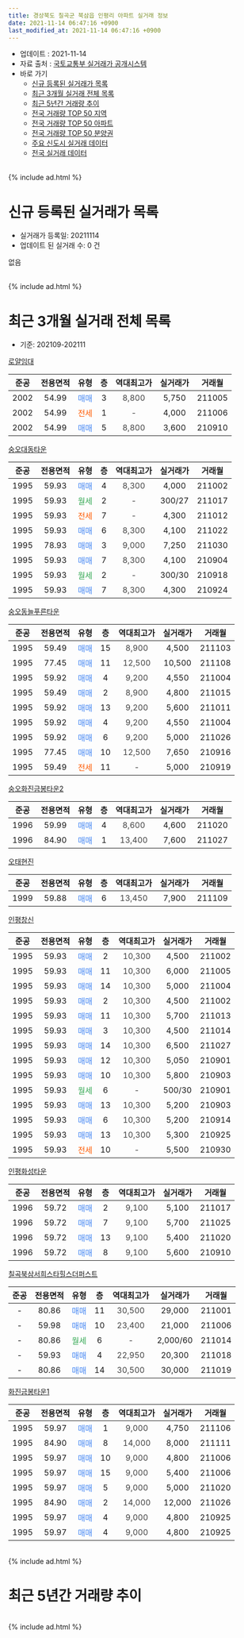 ```yaml
---
title: 경상북도 칠곡군 북삼읍 인평리 아파트 실거래 정보
date: 2021-11-14 06:47:16 +0900
last_modified_at: 2021-11-14 06:47:16 +0900
---
```


* 업데이트 : 2021-11-14
* 자료 출처 : [국토교통부 실거래가 공개시스템](http://rt.molit.go.kr)
* 바로 가기
    * [신규 등록된 실거래가 목록](#신규-등록된-실거래가-목록)
    * [최근 3개월 실거래 전체 목록](#최근-3개월-실거래-전체-목록)
    * [최근 5년간 거래량 추이](#최근-5년간-거래량-추이)
    * [전국 거래량 TOP 50 지역](https://inasie.github.io/apt-trade-info/최근-3개월-전국에서-가장-거래가-많이-발생한-지역)
    * [전국 거래량 TOP 50 아파트](https://inasie.github.io/apt-trade-info/최근-3개월-전국에서-가장-거래가-많이-발생한-아파트)
    * [전국 거래량 TOP 50 분양권](https://inasie.github.io/apt-trade-info/최근-3개월-전국에서-가장-거래가-많이-발생한-분양권)
    * [주요 신도시 실거래 데이터](https://inasie.github.io/apt-trade-info/주요-신도시)
    * [전국 실거래 데이터](https://inasie.github.io/apt-trade-info/전국)
<br>
{% include ad.html %}
<br>

# 신규 등록된 실거래가 목록
* 실거래가 등록일: 20211114
* 업데이트 된 실거래 수: 0 건

없음

<br>
{% include ad.html %}
<br>

# 최근 3개월 실거래 전체 목록
* 기준: 202109-202111


[로얄임대](https://search.naver.com/search.naver?query=%EA%B2%BD%EC%83%81%EB%B6%81%EB%8F%84+%EC%B9%A0%EA%B3%A1%EA%B5%B0+%EB%B6%81%EC%82%BC%EC%9D%8D+%EC%9D%B8%ED%8F%89%EB%A6%AC+%EB%A1%9C%EC%96%84%EC%9E%84%EB%8C%80)

|준공|전용면적|유형|층|역대최고가|실거래가|거래월|
|:---:|:---:|:---:|:---:|:---:|:---:|:---:|
|2002|54.99|<span style="color:#4285f3">매매</span>|3|<span style="color:#444444">8,800</span>|5,750|211005|
|2002|54.99|<span style="color:#ff5a00">전세</span>|1|<span style="color:#444444">-</span>|4,000|211006|
|2002|54.99|<span style="color:#4285f3">매매</span>|5|<span style="color:#444444">8,800</span>|3,600|210910|

[숭오대동타운](https://search.naver.com/search.naver?query=%EA%B2%BD%EC%83%81%EB%B6%81%EB%8F%84+%EC%B9%A0%EA%B3%A1%EA%B5%B0+%EB%B6%81%EC%82%BC%EC%9D%8D+%EC%9D%B8%ED%8F%89%EB%A6%AC+%EC%88%AD%EC%98%A4%EB%8C%80%EB%8F%99%ED%83%80%EC%9A%B4)

|준공|전용면적|유형|층|역대최고가|실거래가|거래월|
|:---:|:---:|:---:|:---:|:---:|:---:|:---:|
|1995|59.93|<span style="color:#4285f3">매매</span>|4|<span style="color:#444444">8,300</span>|4,000|211002|
|1995|59.93|<span style="color:#34a853">월세</span>|2|<span style="color:#444444">-</span>|300/27|211017|
|1995|59.93|<span style="color:#ff5a00">전세</span>|7|<span style="color:#444444">-</span>|4,300|211012|
|1995|59.93|<span style="color:#4285f3">매매</span>|6|<span style="color:#444444">8,300</span>|4,100|211022|
|1995|78.93|<span style="color:#4285f3">매매</span>|3|<span style="color:#444444">9,000</span>|7,250|211030|
|1995|59.93|<span style="color:#4285f3">매매</span>|7|<span style="color:#444444">8,300</span>|4,100|210904|
|1995|59.93|<span style="color:#34a853">월세</span>|2|<span style="color:#444444">-</span>|300/30|210918|
|1995|59.93|<span style="color:#4285f3">매매</span>|7|<span style="color:#444444">8,300</span>|4,300|210924|

[숭오동늘푸른타운](https://search.naver.com/search.naver?query=%EA%B2%BD%EC%83%81%EB%B6%81%EB%8F%84+%EC%B9%A0%EA%B3%A1%EA%B5%B0+%EB%B6%81%EC%82%BC%EC%9D%8D+%EC%9D%B8%ED%8F%89%EB%A6%AC+%EC%88%AD%EC%98%A4%EB%8F%99%EB%8A%98%ED%91%B8%EB%A5%B8%ED%83%80%EC%9A%B4)

|준공|전용면적|유형|층|역대최고가|실거래가|거래월|
|:---:|:---:|:---:|:---:|:---:|:---:|:---:|
|1995|59.49|<span style="color:#4285f3">매매</span>|15|<span style="color:#444444">8,900</span>|4,500|211103|
|1995|77.45|<span style="color:#4285f3">매매</span>|11|<span style="color:#444444">12,500</span>|10,500|211108|
|1995|59.92|<span style="color:#4285f3">매매</span>|4|<span style="color:#444444">9,200</span>|4,550|211004|
|1995|59.49|<span style="color:#4285f3">매매</span>|2|<span style="color:#444444">8,900</span>|4,800|211015|
|1995|59.92|<span style="color:#4285f3">매매</span>|13|<span style="color:#444444">9,200</span>|5,600|211011|
|1995|59.92|<span style="color:#4285f3">매매</span>|4|<span style="color:#444444">9,200</span>|4,550|211004|
|1995|59.92|<span style="color:#4285f3">매매</span>|6|<span style="color:#444444">9,200</span>|5,000|211026|
|1995|77.45|<span style="color:#4285f3">매매</span>|10|<span style="color:#444444">12,500</span>|7,650|210916|
|1995|59.49|<span style="color:#ff5a00">전세</span>|11|<span style="color:#444444">-</span>|5,000|210919|

[숭오화진금봉타운2](https://search.naver.com/search.naver?query=%EA%B2%BD%EC%83%81%EB%B6%81%EB%8F%84+%EC%B9%A0%EA%B3%A1%EA%B5%B0+%EB%B6%81%EC%82%BC%EC%9D%8D+%EC%9D%B8%ED%8F%89%EB%A6%AC+%EC%88%AD%EC%98%A4%ED%99%94%EC%A7%84%EA%B8%88%EB%B4%89%ED%83%80%EC%9A%B42)

|준공|전용면적|유형|층|역대최고가|실거래가|거래월|
|:---:|:---:|:---:|:---:|:---:|:---:|:---:|
|1996|59.99|<span style="color:#4285f3">매매</span>|4|<span style="color:#444444">8,600</span>|4,600|211020|
|1996|84.90|<span style="color:#4285f3">매매</span>|1|<span style="color:#444444">13,400</span>|7,600|211027|

[오태현진](https://search.naver.com/search.naver?query=%EA%B2%BD%EC%83%81%EB%B6%81%EB%8F%84+%EC%B9%A0%EA%B3%A1%EA%B5%B0+%EB%B6%81%EC%82%BC%EC%9D%8D+%EC%9D%B8%ED%8F%89%EB%A6%AC+%EC%98%A4%ED%83%9C%ED%98%84%EC%A7%84)

|준공|전용면적|유형|층|역대최고가|실거래가|거래월|
|:---:|:---:|:---:|:---:|:---:|:---:|:---:|
|1999|59.88|<span style="color:#4285f3">매매</span>|6|<span style="color:#444444">13,450</span>|7,900|211109|

[인평창신](https://search.naver.com/search.naver?query=%EA%B2%BD%EC%83%81%EB%B6%81%EB%8F%84+%EC%B9%A0%EA%B3%A1%EA%B5%B0+%EB%B6%81%EC%82%BC%EC%9D%8D+%EC%9D%B8%ED%8F%89%EB%A6%AC+%EC%9D%B8%ED%8F%89%EC%B0%BD%EC%8B%A0)

|준공|전용면적|유형|층|역대최고가|실거래가|거래월|
|:---:|:---:|:---:|:---:|:---:|:---:|:---:|
|1995|59.93|<span style="color:#4285f3">매매</span>|2|<span style="color:#444444">10,300</span>|4,500|211002|
|1995|59.93|<span style="color:#4285f3">매매</span>|11|<span style="color:#444444">10,300</span>|6,000|211005|
|1995|59.93|<span style="color:#4285f3">매매</span>|14|<span style="color:#444444">10,300</span>|5,000|211004|
|1995|59.93|<span style="color:#4285f3">매매</span>|2|<span style="color:#444444">10,300</span>|4,500|211002|
|1995|59.93|<span style="color:#4285f3">매매</span>|11|<span style="color:#444444">10,300</span>|5,700|211013|
|1995|59.93|<span style="color:#4285f3">매매</span>|3|<span style="color:#444444">10,300</span>|4,500|211014|
|1995|59.93|<span style="color:#4285f3">매매</span>|14|<span style="color:#444444">10,300</span>|6,500|211027|
|1995|59.93|<span style="color:#4285f3">매매</span>|12|<span style="color:#444444">10,300</span>|5,050|210901|
|1995|59.93|<span style="color:#4285f3">매매</span>|10|<span style="color:#444444">10,300</span>|5,800|210903|
|1995|59.93|<span style="color:#34a853">월세</span>|6|<span style="color:#444444">-</span>|500/30|210901|
|1995|59.93|<span style="color:#4285f3">매매</span>|13|<span style="color:#444444">10,300</span>|5,200|210903|
|1995|59.93|<span style="color:#4285f3">매매</span>|6|<span style="color:#444444">10,300</span>|5,200|210914|
|1995|59.93|<span style="color:#4285f3">매매</span>|13|<span style="color:#444444">10,300</span>|5,300|210925|
|1995|59.93|<span style="color:#ff5a00">전세</span>|10|<span style="color:#444444">-</span>|5,500|210930|

[인평화성타운](https://search.naver.com/search.naver?query=%EA%B2%BD%EC%83%81%EB%B6%81%EB%8F%84+%EC%B9%A0%EA%B3%A1%EA%B5%B0+%EB%B6%81%EC%82%BC%EC%9D%8D+%EC%9D%B8%ED%8F%89%EB%A6%AC+%EC%9D%B8%ED%8F%89%ED%99%94%EC%84%B1%ED%83%80%EC%9A%B4)

|준공|전용면적|유형|층|역대최고가|실거래가|거래월|
|:---:|:---:|:---:|:---:|:---:|:---:|:---:|
|1996|59.72|<span style="color:#4285f3">매매</span>|2|<span style="color:#444444">9,100</span>|5,100|211017|
|1996|59.72|<span style="color:#4285f3">매매</span>|7|<span style="color:#444444">9,100</span>|5,700|211025|
|1996|59.72|<span style="color:#4285f3">매매</span>|13|<span style="color:#444444">9,100</span>|5,400|211020|
|1996|59.72|<span style="color:#4285f3">매매</span>|8|<span style="color:#444444">9,100</span>|5,600|210910|


<script async src="//pagead2.googlesyndication.com/pagead/js/adsbygoogle.js"></script>
<!-- 기본 -->
<ins class="adsbygoogle"
     style="display:block"
     data-ad-client="ca-pub-2446590836940007"
     data-ad-slot="1659523306"
     data-ad-format="auto"
     data-full-width-responsive="true"></ins>
<script>
(adsbygoogle = window.adsbygoogle || []).push({});
</script>


[칠곡북삼서희스타힐스더퍼스트](https://search.naver.com/search.naver?query=%EA%B2%BD%EC%83%81%EB%B6%81%EB%8F%84+%EC%B9%A0%EA%B3%A1%EA%B5%B0+%EB%B6%81%EC%82%BC%EC%9D%8D+%EC%9D%B8%ED%8F%89%EB%A6%AC+%EC%B9%A0%EA%B3%A1%EB%B6%81%EC%82%BC%EC%84%9C%ED%9D%AC%EC%8A%A4%ED%83%80%ED%9E%90%EC%8A%A4%EB%8D%94%ED%8D%BC%EC%8A%A4%ED%8A%B8)

|준공|전용면적|유형|층|역대최고가|실거래가|거래월|
|:---:|:---:|:---:|:---:|:---:|:---:|:---:|
|-|80.86|<span style="color:#4285f3">매매</span>|11|<span style="color:#444444">30,500</span>|29,000|211001|
|-|59.98|<span style="color:#4285f3">매매</span>|10|<span style="color:#444444">23,400</span>|21,000|211006|
|-|80.86|<span style="color:#34a853">월세</span>|6|<span style="color:#444444">-</span>|2,000/60|211014|
|-|59.93|<span style="color:#4285f3">매매</span>|4|<span style="color:#444444">22,950</span>|20,300|211018|
|-|80.86|<span style="color:#4285f3">매매</span>|14|<span style="color:#444444">30,500</span>|30,000|211019|

[화진금봉타운1](https://search.naver.com/search.naver?query=%EA%B2%BD%EC%83%81%EB%B6%81%EB%8F%84+%EC%B9%A0%EA%B3%A1%EA%B5%B0+%EB%B6%81%EC%82%BC%EC%9D%8D+%EC%9D%B8%ED%8F%89%EB%A6%AC+%ED%99%94%EC%A7%84%EA%B8%88%EB%B4%89%ED%83%80%EC%9A%B41)

|준공|전용면적|유형|층|역대최고가|실거래가|거래월|
|:---:|:---:|:---:|:---:|:---:|:---:|:---:|
|1995|59.97|<span style="color:#4285f3">매매</span>|1|<span style="color:#444444">9,000</span>|4,750|211106|
|1995|84.90|<span style="color:#4285f3">매매</span>|8|<span style="color:#444444">14,000</span>|8,000|211111|
|1995|59.97|<span style="color:#4285f3">매매</span>|10|<span style="color:#444444">9,000</span>|4,800|211006|
|1995|59.97|<span style="color:#4285f3">매매</span>|15|<span style="color:#444444">9,000</span>|5,400|211006|
|1995|59.97|<span style="color:#4285f3">매매</span>|5|<span style="color:#444444">9,000</span>|5,000|211020|
|1995|84.90|<span style="color:#4285f3">매매</span>|2|<span style="color:#444444">14,000</span>|12,000|211026|
|1995|59.97|<span style="color:#4285f3">매매</span>|4|<span style="color:#444444">9,000</span>|4,800|210925|
|1995|59.97|<span style="color:#4285f3">매매</span>|4|<span style="color:#444444">9,000</span>|4,800|210925|


<br>
{% include ad.html %}
<br>

# 최근 5년간 거래량 추이


<div style="width:100%;">
    <canvas id="deal_progress" height="200"></canvas>
</div>

<script>
new Chart(document.getElementById("deal_progress"), {
    type: 'line',
    data: {
        labels: ['201611','201612','201701','201702','201703','201704','201705','201706','201707','201708','201709','201710','201711','201712','201801','201802','201803','201804','201805','201806','201807','201808','201809','201810','201811','201812','201901','201902','201903','201904','201905','201906','201907','201908','201909','201910','201911','201912','202001','202002','202003','202004','202005','202006','202007','202008','202009','202010','202011','202012','202101','202102','202103','202104','202105','202106','202107','202108','202109','202110','202111'],
        datasets: [{
            label: '매매',
            pointRadius: 1,
            data: [9, 12, 10, 11, 13, 10, 14, 8, 5, 13, 8, 8, 10, 3, 5, 7, 10, 12, 8, 3, 4, 6, 13, 7, 7, 4, 6, 6, 6, 10, 4, 13, 5, 7, 10, 2, 6, 2, 6, 6, 1, 12, 11, 23, 20, 15, 18, 26, 26, 28, 27, 15, 26, 38, 43, 20, 8, 16, 12, 29, 5],
            borderColor: "rgba(255, 201, 14, 1)",
            backgroundColor: "rgba(255, 201, 14, 0.5)",
            fill: false,
            lineTension: 0
        },{
            label: '전월세',
            pointRadius: 1,
            data: [2, 2, 4, 12, 7, 10, 6, 11, 3, 8, 6, 2, 4, 3, 3, 5, 9, 4, 3, 4, 2, 3, 6, 5, 2, 1, 3, 5, 2, 8, 3, 4, 2, 1, 6, 7, 2, 6, 3, 3, 3, 3, 3, 7, 2, 5, 5, 15, 23, 3, 8, 4, 7, 17, 21, 10, 5, 14, 4, 4, 0],
            borderColor: "rgba(0, 141, 185, 1)",
            backgroundColor: "rgba(0, 141, 185, 0.5)",
            fill: false,
            lineTension: 0
        }
        ]
    },
    options: {
        responsive: true,
        title: {
            display: false
        },
        tooltips: {
            mode: 'index',
            intersect: false
        },
        hover: {
            mode: 'nearest',
            intersect: true
        },
        scales: {
            xAxes: [{
                display: true,
                scaleLabel: {
                    display: true,
                    labelString: '년/월'
                }
            }],
            yAxes: [{
                display: true,
                ticks: {
                    suggestedMin: 0,
                },
                scaleLabel: {
                    display: true,
                    labelString: '실거래 수'
                }
            }]
        }
    }
});

</script>


<br>
{% include ad.html %}
<br>

